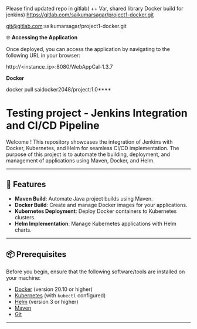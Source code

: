 Please find updated repo in gitlab( ++ Var, shared library Docker build for jenkins)
https://gitlab.com/saikumarsagar/project1-docker.git


git@gitlab.com:saikumarsagar/project1-docker.git

🌐 **Accessing the Application**


Once deployed, you can access the application by navigating to the following URL in your browser:

http://<instance_ip>:8080/WebAppCal-1.3.7



**Docker**


docker pull saidocker2048/project:1.0****


# Testing project - Jenkins Integration and CI/CD Pipeline


Welcome ! This repository showcases the integration of Jenkins with Docker, Kubernetes, and Helm for seamless CI/CD implementation. The purpose of this project is to automate the building, deployment, and management of applications using Maven, Docker, and Helm.

---

## 🚀 Features

- **Maven Build**: Automate Java project builds using Maven.
- **Docker Build**: Create and manage Docker images for your applications.
- **Kubernetes Deployment**: Deploy Docker containers to Kubernetes clusters.
- **Helm Implementation**: Manage Kubernetes applications with Helm charts.

---

## 📦 Prerequisites

Before you begin, ensure that the following software/tools are installed on your machine:

- [Docker](https://www.docker.com/get-started) (version 20.10 or higher)
- [Kubernetes](https://kubernetes.io/docs/tasks/tools/install-kubectl/) (with `kubectl` configured)
- [Helm](https://helm.sh/docs/intro/install/) (version 3 or higher)
- [Maven](https://maven.apache.org/install.html)
- [Git](https://git-scm.com/)

---



